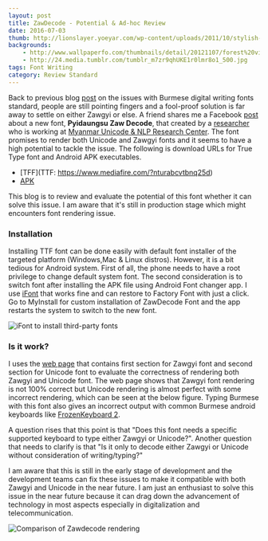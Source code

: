 ```yaml
---
layout: post
title: ZawDecode - Potential & Ad-hoc Review
date: 2016-07-03
thumb: http://lionslayer.yoeyar.com/wp-content/uploads/2011/10/stylish-old-parabaik-%E1%80%95%E1%80%AF%E1%80%9B%E1%80%95%E1%80%AD%E1%80%AF%E1%80%92%E1%80%BA-design-which-is-adopted-to-many-of-today-burmese-designers-fonts.jpg
backgrounds:  
    - http://www.wallpaperfo.com/thumbnails/detail/20121107/forest%20vintage%201920x1080%20wallpaper_www.wallpaperfo.com_67.jpg
    - http://24.media.tumblr.com/tumblr_m7zr9qhUKE1r0lmr8o1_500.jpg
tags: Font Writing
category: Review Standard 
---
```


Back to previous blog [post](http://aungthurhahein.github.io/Language-with-digital-writing-standarization-issue/) on the issues with Burmese digital writing fonts standard, people are still pointing fingers and a fool-proof solution is far away to settle on either Zawgyi or else. A friend shares me a Facebook [post](https://www.facebook.com/photo.php?fbid=10153591402942328&set=a.445551197327.239848.564487327&type=3&theater) about a new font, **Pyidaungsu Zaw Decode**, that created by a [researcher](https://www.facebook.com/kosuntun) who is working at [Myanmar Unicode & NLP Research Center](http://www-myanmarnlp-net-mm.blogspot.com/). The font promises to render both Unicode and Zawgyi fonts and it seems to have a high potential to tackle the issue. The following is download URLs for True Type font and Android APK executables. 
 
* [TFF](TTF: https://www.mediafire.com/?nturabcvtbnq25d) 
* [APK](https://www.mediafire.com/?824r27l5wm69aoz) 

This blog is to review and evaluate the potential of this font whether it can solve this issue. I am aware that it's still in production stage which might encounters font rendering issue.

### Installation

Installing TTF font can be done easily with default font installer of the targeted platform (Windows,Mac & Linux distros). However, it is a bit tedious for Android system. First of all, the phone needs to have a root privilege to change default system font. The second consideration is to switch font after installing the APK file using Android Font changer app. I use [iFont](https://play.google.com/store/apps/details?id=com.kapp.ifont) that works fine and can restore to Factory Font with just a click. Go to MyInstall for custom installation of ZawDecode Font and the app restarts the system to switch to the new font. 

![iFont to install third-party fonts](https://dl.dropboxusercontent.com/u/51247918/zawdecode_install.png)

### Is it work?

I uses the [web page]() that contains first section for Zawgyi font and second section for Unicode font to evaluate the correctness of rendering both Zawgyi and Unicode font. The web page shows that Zawgyi font rendering is not 100% correct but Unicode rendering is almost perfect with some incorrect rendering, which can be seen at the below figure. Typing Burmese with this font also gives an incorrect output with common Burmese android keyboards like [FrozenKeyboard 2](https://play.google.com/store/apps/details?id=ninja.thiha.frozenkeyboard2). 

A question rises that this point is that "Does this font needs a specific supported keyboard to type either Zawgyi or Unicode?". Another question that needs to clarify is that "Is it only to decode either Zawgyi or Unicode without consideration of writing/typing?" 

I am aware that this is still in the early stage of development and the development teams can fix these issues to make it compatible with both Zawgyi and Unicode in the near future. I am just an enthusiast to solve this issue in the near future because it can drag down the advancement of technology in most aspects especially in digitalization and telecommunication.

![Comparison of Zawdecode rendering](https://dl.dropboxusercontent.com/u/51247918/zawdecode_compare.png)

